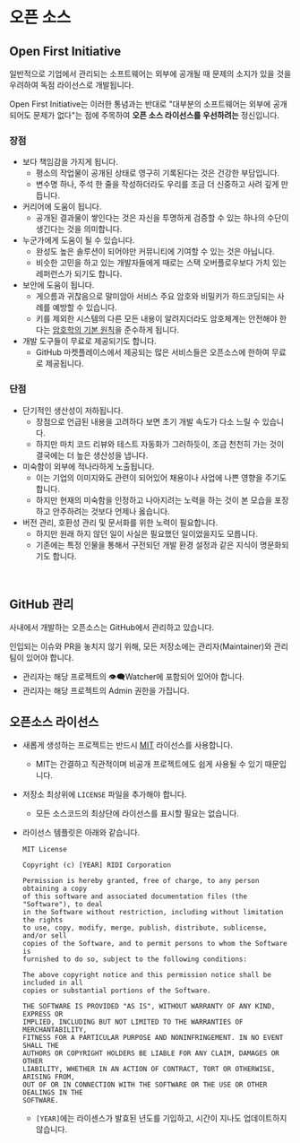 # 오픈 소스

## Open First Initiative

일반적으로 기업에서 관리되는 소프트웨어는 외부에 공개될 때 문제의 소지가 있을 것을 우려하여 독점 라이선스로 개발됩니다.

Open First Initiative는 이러한 통념과는 반대로 "대부분의 소프트웨어는 외부에 공개되어도 문제가 없다"는 점에 주목하여 **오픈 소스 라이선스를 우선하려는** 정신입니다.

### 장점

- 보다 책임감을 가지게 됩니다.
  - 평소의 작업물이 공개된 상태로 영구히 기록된다는 것은 건강한 부담입니다.
  - 변수명 하나, 주석 한 줄을 작성하더라도 우리를 조금 더 신중하고 사려 깊게 만듭니다.
- 커리어에 도움이 됩니다.
  - 공개된 결과물이 쌓인다는 것은 자신을 투명하게 검증할 수 있는 하나의 수단이 생긴다는 것을 의미합니다.
- 누군가에게 도움이 될 수 있습니다.
  - 완성도 높은 솔루션이 되어야만 커뮤니티에 기여할 수 있는 것은 아닙니다.
  - 비슷한 고민을 하고 있는 개발자들에게 때로는 스택 오버플로우보다 가치 있는 레퍼런스가 되기도 합니다.
- 보안에 도움이 됩니다.
  - 게으름과 귀찮음으로 말미암아 서비스 주요 암호와 비밀키가 하드코딩되는 사례를 예방할 수 있습니다.
  - 키를 제외한 시스템의 다른 모든 내용이 알려지더라도 암호체계는 안전해야 한다는 [암호학의 기본 원칙](https://en.wikipedia.org/wiki/Kerckhoffs%27s_principle)을 준수하게 됩니다.
- 개발 도구들이 무료로 제공되기도 합니다.
  - GitHub 마켓플레이스에서 제공되는 많은 서비스들은 오픈소스에 한하여 무료로 제공됩니다.

### 단점

- 단기적인 생산성이 저하됩니다.
  - 장점으로 언급된 내용을 고려하다 보면 초기 개발 속도가 다소 느릴 수 있습니다.
  - 하지만 마치 코드 리뷰와 테스트 자동화가 그러하듯이, 조금 천천히 가는 것이 결국에는 더 높은 생산성을 냅니다.
- 미숙함이 외부에 적나라하게 노출됩니다.
  - 이는 기업의 이미지와도 관련이 되어있어 채용이나 사업에 나쁜 영향을 주기도 합니다.
  - 하지만 현재의 미숙함을 인정하고 나아지려는 노력을 하는 것이 본 모습을 포장하고 안주하려는 것보다 언제나 옳습니다.
- 버전 관리, 호환성 관리 및 문서화를 위한 노력이 필요합니다.
  - 하지만 원래 하지 않던 일이 사실은 필요했던 일이었을지도 모릅니다.
  - 기존에는 특정 인물을 통해서 구전되던 개발 환경 설정과 같은 지식이 명문화되기도 합니다.

<br>

## GitHub 관리

사내에서 개발하는 오픈소스는 GitHub에서 관리하고 있습니다.

인입되는 이슈와 PR을 놓치지 않기 위해, 모든 저장소에는 관리자(Maintainer)와 관리팀이 있어야 합니다.

- 관리자는 해당 프로젝트의 👁‍🗨Watcher에 포함되어 있어야 합니다.
- 관리자는 해당 프로젝트의 Admin 권한을 가집니다.


## 오픈소스 라이선스

- 새롭게 생성하는 프로젝트는 반드시 [MIT](https://opensource.org/licenses/MIT) 라이선스를 사용합니다.
  - MIT는 간결하고 직관적이며 비공개 프로젝트에도 쉽게 사용될 수 있기 때문입니다.
- 저장소 최상위에 `LICENSE` 파일을 추가해야 합니다.
  - 모든 소스코드의 최상단에 라이선스를 표시할 필요는 없습니다.
- 라이선스 템플릿은 아래와 같습니다.
  ```
  MIT License

  Copyright (c) [YEAR] RIDI Corporation

  Permission is hereby granted, free of charge, to any person obtaining a copy
  of this software and associated documentation files (the "Software"), to deal
  in the Software without restriction, including without limitation the rights
  to use, copy, modify, merge, publish, distribute, sublicense, and/or sell
  copies of the Software, and to permit persons to whom the Software is
  furnished to do so, subject to the following conditions:

  The above copyright notice and this permission notice shall be included in all
  copies or substantial portions of the Software.

  THE SOFTWARE IS PROVIDED "AS IS", WITHOUT WARRANTY OF ANY KIND, EXPRESS OR
  IMPLIED, INCLUDING BUT NOT LIMITED TO THE WARRANTIES OF MERCHANTABILITY,
  FITNESS FOR A PARTICULAR PURPOSE AND NONINFRINGEMENT. IN NO EVENT SHALL THE
  AUTHORS OR COPYRIGHT HOLDERS BE LIABLE FOR ANY CLAIM, DAMAGES OR OTHER
  LIABILITY, WHETHER IN AN ACTION OF CONTRACT, TORT OR OTHERWISE, ARISING FROM,
  OUT OF OR IN CONNECTION WITH THE SOFTWARE OR THE USE OR OTHER DEALINGS IN THE
  SOFTWARE.
  ```

  - `[YEAR]`에는 라이센스가 발효된 년도를 기입하고, 시간이 지나도 업데이트하지 않습니다.

